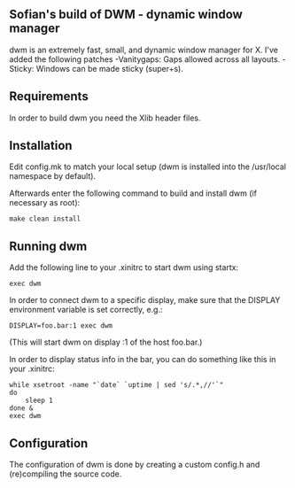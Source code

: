 ## Sofian's build of DWM - dynamic window manager
dwm is an extremely fast, small, and dynamic window manager for X.
I've added the following patches
-Vanitygaps: Gaps allowed across all layouts.
-Sticky: Windows can be made sticky (super+s).

## Requirements

In order to build dwm you need the Xlib header files.


## Installation

Edit config.mk to match your local setup (dwm is installed into
the /usr/local namespace by default).

Afterwards enter the following command to build and install dwm (if
necessary as root):

    make clean install


## Running dwm

Add the following line to your .xinitrc to start dwm using startx:

    exec dwm

In order to connect dwm to a specific display, make sure that
the DISPLAY environment variable is set correctly, e.g.:

    DISPLAY=foo.bar:1 exec dwm

(This will start dwm on display :1 of the host foo.bar.)

In order to display status info in the bar, you can do something
like this in your .xinitrc:

    while xsetroot -name "`date` `uptime | sed 's/.*,//'`"
    do
    	sleep 1
    done &
    exec dwm


## Configuration

The configuration of dwm is done by creating a custom config.h
and (re)compiling the source code.




